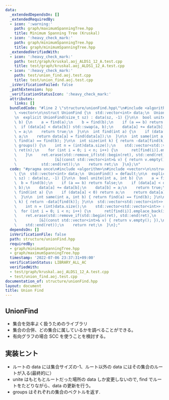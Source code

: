```yaml
---
data:
  _extendedDependsOn: []
  _extendedRequiredBy:
  - icon: ':warning:'
    path: graph/maximumSpanningTree.hpp
    title: Minimum Spanning Tree (Kruskal)
  - icon: ':heavy_check_mark:'
    path: graph/minimumSpanningTree.hpp
    title: graph/minimumSpanningTree.hpp
  _extendedVerifiedWith:
  - icon: ':heavy_check_mark:'
    path: test/graph/kruskal.aoj_ALDS1_12_A.test.cpp
    title: test/graph/kruskal.aoj_ALDS1_12_A.test.cpp
  - icon: ':heavy_check_mark:'
    path: test/union_find.aoj.test.cpp
    title: test/union_find.aoj.test.cpp
  _isVerificationFailed: false
  _pathExtension: hpp
  _verificationStatusIcon: ':heavy_check_mark:'
  attributes:
    links: []
  bundledCode: "#line 2 \"structure/unionFind.hpp\"\n#include <algorithm>\n#include\
    \ <vector>\n\nstruct UnionFind {\n  std::vector<int> data;\n  UnionFind() = default;\n\
    \n  explicit UnionFind(size_t sz) : data(sz, -1) {}\n\n  bool unite(int a, int\
    \ b) {\n    a = find(a);\n    b = find(b);\n    if (a == b) return false;\n  \
    \  if (data[a] < data[b]) std::swap(a, b);\n    data[a] += data[b];\n    data[b]\
    \ = a;\n    return true;\n  }\n\n  int find(int a) {\n    if (data[a] < 0) return\
    \ a;\n    return data[a] = find(data[a]);\n  }\n\n  int same(int a, int b) { return\
    \ find(a) == find(b); }\n\n  int size(int k) { return -data[find(k)]; }\n\n  std::vector<std::vector<int>>\
    \ groups() {\n    int n = (int)data.size();\n    std::vector<std::vector<int>>\
    \ ret(n);\n    for (int i = 0; i < n; i++) {\n      ret[find(i)].emplace_back(i);\n\
    \    }\n    ret.erase(std::remove_if(std::begin(ret), std::end(ret),\n       \
    \                 [&](const std::vector<int>& v) { return v.empty(); }),\n   \
    \           std::end(ret));\n    return ret;\n  }\n};\n"
  code: "#pragma once\n#include <algorithm>\n#include <vector>\n\nstruct UnionFind\
    \ {\n  std::vector<int> data;\n  UnionFind() = default;\n\n  explicit UnionFind(size_t\
    \ sz) : data(sz, -1) {}\n\n  bool unite(int a, int b) {\n    a = find(a);\n  \
    \  b = find(b);\n    if (a == b) return false;\n    if (data[a] < data[b]) std::swap(a,\
    \ b);\n    data[a] += data[b];\n    data[b] = a;\n    return true;\n  }\n\n  int\
    \ find(int a) {\n    if (data[a] < 0) return a;\n    return data[a] = find(data[a]);\n\
    \  }\n\n  int same(int a, int b) { return find(a) == find(b); }\n\n  int size(int\
    \ k) { return -data[find(k)]; }\n\n  std::vector<std::vector<int>> groups() {\n\
    \    int n = (int)data.size();\n    std::vector<std::vector<int>> ret(n);\n  \
    \  for (int i = 0; i < n; i++) {\n      ret[find(i)].emplace_back(i);\n    }\n\
    \    ret.erase(std::remove_if(std::begin(ret), std::end(ret),\n              \
    \          [&](const std::vector<int>& v) { return v.empty(); }),\n          \
    \    std::end(ret));\n    return ret;\n  }\n};"
  dependsOn: []
  isVerificationFile: false
  path: structure/unionFind.hpp
  requiredBy:
  - graph/minimumSpanningTree.hpp
  - graph/maximumSpanningTree.hpp
  timestamp: '2022-07-06 23:37:31+09:00'
  verificationStatus: LIBRARY_ALL_AC
  verifiedWith:
  - test/graph/kruskal.aoj_ALDS1_12_A.test.cpp
  - test/union_find.aoj.test.cpp
documentation_of: structure/unionFind.hpp
layout: document
title: Union Find
---
```


## UnionFind

- 集合を効率よく扱うためのライブラリ
- 集合の合併、どの集合に属しているかを調べることができる。
- 有向グラフの場合 SCC を使うことを検討する。

## 実装ヒント

- ルートの data には集合サイズの-1、ルート以外の data にはその集合のルートが入る(最終的に）
- unite はもともとルートだった場所の data しか変更しないので, find でルートをたどりながら、data の更新を行う。
- groups はそれぞれの集合のベクトルを返す.
